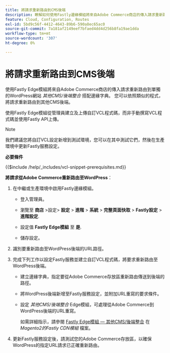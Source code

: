 ```yaml
---
title: 將請求重新路由到CMS後端
description: 瞭解如何使用Fastly邊緣模組將來自Adobe Commerce商店的傳入請求重新路由到單獨的WordPress網站。
feature: Cloud, Configuration, Routes
exl-id: 5bd9c56f-4412-4643-89b6-590a8ec65ac0
source-git-commit: 7a181af2149eef7bfaed4dd4d256b8fa19ae1dda
workflow-type: tm+mt
source-wordcount: '307'
ht-degree: 0%

---
```


# 將請求重新路由到CMS後端

使用Fastly Edge模組將來自Adobe Commerce商店的傳入請求重新路由到單獨的WordPress網站 _其他CMS/後端整合_ 搭配邊緣字典。 您可以依照類似的程式，將請求重新路由到其他CMS後端。

使用Fastly Edge模組從管理員建立及上傳自訂VCL程式碼，而非手動撰寫VCL程式碼並使用Fastly API上傳。

>[!NOTE]
>
>我們建議您將自訂VCL設定新增到測試環境，您可以在其中測試它們，然後在生產環境中更新Fastly服務設定。

**必要條件**

{{$include /help/_includes/vcl-snippet-prerequisites.md}}

**將請求從Adobe Commerce重新路由至WordPress**：

1. 在中繼或生產環境中啟用Fastly邊緣模組。

   - 登入管理員。

   - 瀏覽至 **商店** >設定> **設定** > **進階** > **系統** > **完整頁面快取** > **Fastly設定** > **進階設定**.

   - 設定值 **Fastly Edge模組** 至 **是**.

   - 儲存設定。

1. 識別要重新路由至WordPress後端的URL路徑。

1. 完成下列工作以設定Fastly服務並建立自訂VCL程式碼，將要求重新路由至WordPress後端。

   - 建立邊緣字典，指定要從Adobe Commerce存放區重新路由傳送到後端的路徑。

   - 將WordPress後端新增至Fastly服務設定，並附加URL重寫的要求條件。

   - 設定 _其他CMS/後端整合_ Edge模組，可處理從Adobe Commerce到WordPress後端的URL重寫。

     如需詳細指示，請參閱 [Fastly Edge模組 — 其他CMS/後端整合](https://github.com/fastly/fastly-magento2/blob/master/Documentation/Guides/Edge-Modules/EDGE-MODULE-OTHER-CMS-INTEGRATION.md) 在 _Magento2的Fastly CDN模組_ 檔案。

1. 更新Fastly服務設定後，請測試您的Adobe Commerce存放區，以確保WordPress的指定URL請求已正確重新路由。
